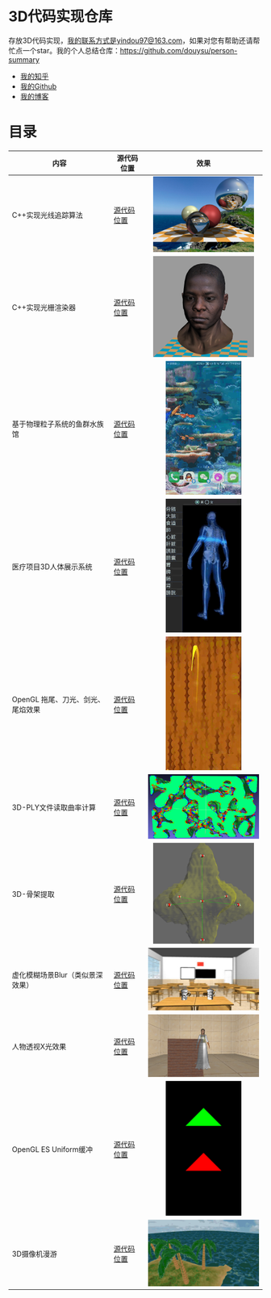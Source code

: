 # 3D代码实现仓库

存放3D代码实现，我的联系方式是yindou97@163.com，如果对您有帮助还请帮忙点一个star。我的个人总结仓库：<https://github.com/douysu/person-summary>

- [我的知乎](https://zhuanlan.zhihu.com/c_1218472587279433728)
- [我的Github](https://github.com/douysu)
- [我的博客](https://blog.csdn.net/ModestBean)

# 目录


内容 | 源代码位置 | 效果 |
-|-|-|
C++实现光线追踪算法 | [源代码位置](./tinyraytracerYD) | <div align=center><img src="./result/tinyraytracer.jpg" width=200 ></div> |
C++实现光栅渲染器 | [源代码位置](./tinyrendererYD) | <div align=center><img src="./result/africanhead.png" width=200 ></div> |
基于物理粒子系统的鱼群水族馆 | [源代码位置](./streak) | <div align=center><img src="./result/wallpaper.gif" width=150 ></div> |
医疗项目3D人体展示系统 | [源代码位置](./moving-light-strip) | <div align=center><img src="./result/moving-light-strip.gif" width=150 ></div> |
OpenGL 拖尾、刀光、剑光、尾焰效果| [源代码位置](./wallpaper) | <div align=center><img src="./result/streak.gif" width=150 ></div> |
3D-PLY文件读取曲率计算| [源代码位置](./3D-PLY) | <img src="./result/curvature.png" width=300> |
3D-骨架提取| [源代码位置](./3D-skeleton) | <div align=center><img src="./result/skeleton.png" width=200></div> |
虚化模糊场景Blur（类似景深效果）| [源代码位置](./blur-scene-gaussian--3d) | <img src="./result/blur-scene-gaussian--3d.jpg" width=300> |
人物透视X光效果| [源代码位置](./x-ray-scene_3d) | <img src="./result/x-ray-scene_3d.png" width=300> |
OpenGL ES Uniform缓冲| [源代码位置](./opengles-uniform-buffer) |  <div align=center><img src="./result/opengles-uniform-buffer.jfif" width=150></div> |  |
3D摄像机漫游| [源代码位置](./CameraRoam) | <img src="./result/CameraRoam.jfif" width=300>  |
